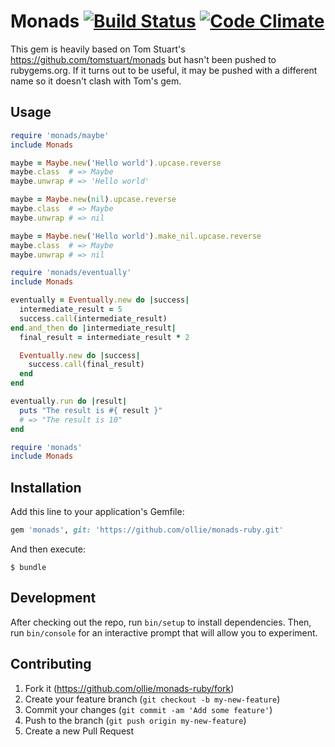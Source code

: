 # Monads [![Build Status](https://img.shields.io/travis/ollie/monads-ruby/master.svg)](https://travis-ci.org/ollie/monads-ruby) [![Code Climate](https://img.shields.io/codeclimate/github/ollie/monads-ruby.svg)](https://codeclimate.com/github/ollie/monads-ruby)

This gem is heavily based on Tom Stuart's https://github.com/tomstuart/monads
but hasn't been pushed to rubygems.org. If it turns out to be useful, it may
be pushed with a different name so it doesn't clash with Tom's gem.

## Usage

```ruby
require 'monads/maybe'
include Monads

maybe = Maybe.new('Hello world').upcase.reverse
maybe.class  # => Maybe
maybe.unwrap # => 'Hello world'

maybe = Maybe.new(nil).upcase.reverse
maybe.class  # => Maybe
maybe.unwrap # => nil

maybe = Maybe.new('Hello world').make_nil.upcase.reverse
maybe.class  # => Maybe
maybe.unwrap # => nil
```

```ruby
require 'monads/eventually'
include Monads

eventually = Eventually.new do |success|
  intermediate_result = 5
  success.call(intermediate_result)
end.and_then do |intermediate_result|
  final_result = intermediate_result * 2

  Eventually.new do |success|
    success.call(final_result)
  end
end

eventually.run do |result|
  puts "The result is #{ result }"
  # => "The result is 10"
end
```

```ruby
require 'monads'
include Monads
```

## Installation

Add this line to your application's Gemfile:

```ruby
gem 'monads', git: 'https://github.com/ollie/monads-ruby.git'
```

And then execute:

    $ bundle

## Development

After checking out the repo, run `bin/setup` to install dependencies. Then, run `bin/console` for an interactive prompt that will allow you to experiment.

## Contributing

1. Fork it (https://github.com/ollie/monads-ruby/fork)
2. Create your feature branch (`git checkout -b my-new-feature`)
3. Commit your changes (`git commit -am 'Add some feature'`)
4. Push to the branch (`git push origin my-new-feature`)
5. Create a new Pull Request
